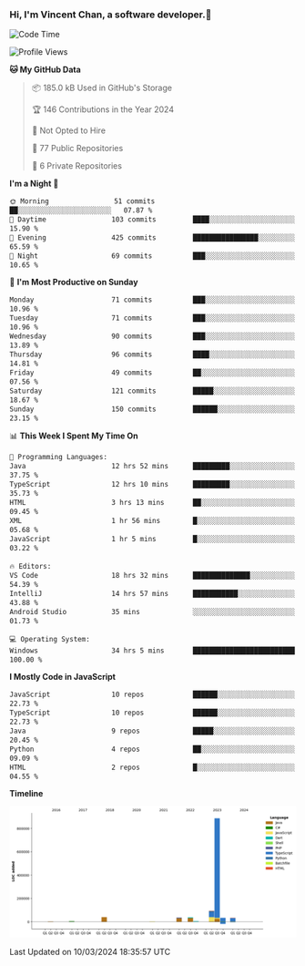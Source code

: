 ### Hi, I'm Vincent Chan, a software developer.👋

<!--
**hkvincent/hkvincent** is a ✨ _special_ ✨ repository because its `README.md` (this file) appears on your GitHub profile.

Here are some ideas to get you started:

- 🔭 I’m currently working on ...
- 🌱 I’m currently learning ...
- 👯 I’m looking to collaborate on ...
- 🤔 I’m looking for help with ...
- 💬 Ask me about ...
- 📫 How to reach me: ...
- 😄 Pronouns: ...
- ⚡ Fun fact: ...
-->
<!--START_SECTION:waka-->
![Code Time](http://img.shields.io/badge/Code%20Time-896%20hrs%2028%20mins-blue)

![Profile Views](http://img.shields.io/badge/Profile%20Views-1-blue)

**🐱 My GitHub Data** 

> 📦 185.0 kB Used in GitHub's Storage 
 > 
> 🏆 146 Contributions in the Year 2024
 > 
> 🚫 Not Opted to Hire
 > 
> 📜 77 Public Repositories 
 > 
> 🔑 6 Private Repositories 
 > 
**I'm a Night 🦉** 

```text
🌞 Morning                51 commits          ██░░░░░░░░░░░░░░░░░░░░░░░   07.87 % 
🌆 Daytime                103 commits         ████░░░░░░░░░░░░░░░░░░░░░   15.90 % 
🌃 Evening                425 commits         ████████████████░░░░░░░░░   65.59 % 
🌙 Night                  69 commits          ███░░░░░░░░░░░░░░░░░░░░░░   10.65 % 
```
📅 **I'm Most Productive on Sunday** 

```text
Monday                   71 commits          ███░░░░░░░░░░░░░░░░░░░░░░   10.96 % 
Tuesday                  71 commits          ███░░░░░░░░░░░░░░░░░░░░░░   10.96 % 
Wednesday                90 commits          ███░░░░░░░░░░░░░░░░░░░░░░   13.89 % 
Thursday                 96 commits          ████░░░░░░░░░░░░░░░░░░░░░   14.81 % 
Friday                   49 commits          ██░░░░░░░░░░░░░░░░░░░░░░░   07.56 % 
Saturday                 121 commits         █████░░░░░░░░░░░░░░░░░░░░   18.67 % 
Sunday                   150 commits         ██████░░░░░░░░░░░░░░░░░░░   23.15 % 
```


📊 **This Week I Spent My Time On** 

```text
💬 Programming Languages: 
Java                     12 hrs 52 mins      █████████░░░░░░░░░░░░░░░░   37.75 % 
TypeScript               12 hrs 10 mins      █████████░░░░░░░░░░░░░░░░   35.73 % 
HTML                     3 hrs 13 mins       ██░░░░░░░░░░░░░░░░░░░░░░░   09.45 % 
XML                      1 hr 56 mins        █░░░░░░░░░░░░░░░░░░░░░░░░   05.68 % 
JavaScript               1 hr 5 mins         █░░░░░░░░░░░░░░░░░░░░░░░░   03.22 % 

🔥 Editors: 
VS Code                  18 hrs 32 mins      ██████████████░░░░░░░░░░░   54.39 % 
IntelliJ                 14 hrs 57 mins      ███████████░░░░░░░░░░░░░░   43.88 % 
Android Studio           35 mins             ░░░░░░░░░░░░░░░░░░░░░░░░░   01.73 % 

💻 Operating System: 
Windows                  34 hrs 5 mins       █████████████████████████   100.00 % 
```

**I Mostly Code in JavaScript** 

```text
JavaScript               10 repos            ██████░░░░░░░░░░░░░░░░░░░   22.73 % 
TypeScript               10 repos            ██████░░░░░░░░░░░░░░░░░░░   22.73 % 
Java                     9 repos             █████░░░░░░░░░░░░░░░░░░░░   20.45 % 
Python                   4 repos             ██░░░░░░░░░░░░░░░░░░░░░░░   09.09 % 
HTML                     2 repos             █░░░░░░░░░░░░░░░░░░░░░░░░   04.55 % 
```



**Timeline**

![Lines of Code chart](https://raw.githubusercontent.com/hkvincent/hkvincent/main/assets/bar_graph.png)


 Last Updated on 10/03/2024 18:35:57 UTC
<!--END_SECTION:waka-->
